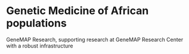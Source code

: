 # Genetic Medicine of African populations

GeneMAP Research, supporting research at GeneMAP Research Center with a robust infrastructure
